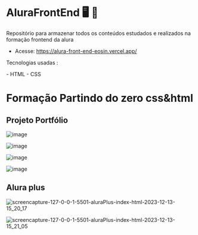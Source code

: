 # AluraFrontEnd 🖥️ 🎨
Repositório para armazenar todos os conteúdos estudados e realizados na formação frontend da alura

- Acesse: https://alura-front-end-eosin.vercel.app/

<p>Tecnologias usadas : </p>
- HTML
- CSS


# Formação Partindo do zero css&html

<h2> Projeto Portfólio </h2>

![image](https://github.com/LeonardoAndrad3/AluraFrontEnd/assets/78766172/0d524e35-28f8-44f5-8b50-72b76679cf71)

![image](https://github.com/LeonardoAndrad3/AluraFrontEnd/assets/78766172/9f0ad5e4-0aa4-4421-9359-3de8818750ed)

![image](https://github.com/LeonardoAndrad3/AluraFrontEnd/assets/78766172/9f7898a1-8b58-4815-85b8-60a31417c784)

![image](https://github.com/LeonardoAndrad3/AluraFrontEnd/assets/78766172/38052aba-8213-4f89-a123-0b18ee6285ff)


##

<h2>Alura plus</h2>

![screencapture-127-0-0-1-5501-aluraPlus-index-html-2023-12-13-15_20_17](https://github.com/LeonardoAndrad3/AluraFrontEnd/assets/78766172/f0b8fd67-306e-4d86-8c19-32b127130ee6)

![screencapture-127-0-0-1-5501-aluraPlus-index-html-2023-12-13-15_21_05](https://github.com/LeonardoAndrad3/AluraFrontEnd/assets/78766172/a30d13d0-d1a5-4fe2-94db-ff88c88857e7)
